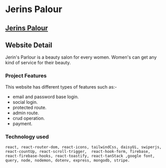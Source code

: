 # Jerins Palour

## [Jerins Palour](https://jerins-palour-bc261.web.app/our-team)

## Website Detail

Jerin's Parlour is a beauty salon for every women. Women's can get any kind of service for their beauty.

### Project Features

This website has different types of features such as:-

- email and password base login.
- social login.
- protected route.
- admin route.
- crud operation.
- payment.

### Technology used

```
react, react-router-dom, react-icons, tailwindCss, daisyUi, swiperjs, react-countUp, react-scroll-trigger,  react-hook-form, firebase, react-firebase-hooks, react-toastify, react-tanStack ,google font, query, node, nodemon, dotenv, express, mongodb, stripe.

```
